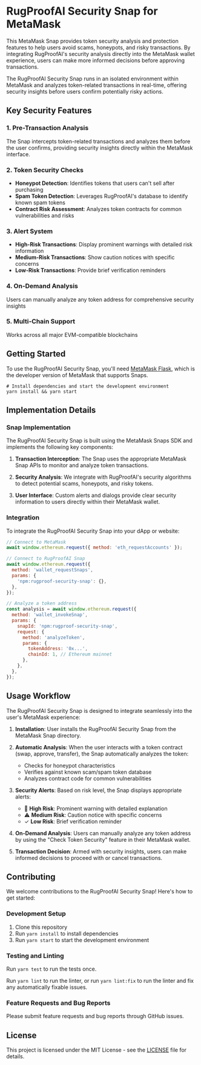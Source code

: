 # RugProofAI Security Snap for MetaMask

This MetaMask Snap provides token security analysis and protection features to help users avoid scams, honeypots, and risky transactions. By integrating RugProofAI's security analysis directly into the MetaMask wallet experience, users can make more informed decisions before approving transactions.

The RugProofAI Security Snap runs in an isolated environment within MetaMask and analyzes token-related transactions in real-time, offering security insights before users confirm potentially risky actions.

## Key Security Features

### 1. Pre-Transaction Analysis

The Snap intercepts token-related transactions and analyzes them before the user confirms, providing security insights directly within the MetaMask interface.

### 2. Token Security Checks

- **Honeypot Detection**: Identifies tokens that users can't sell after purchasing
- **Spam Token Detection**: Leverages RugProofAI's database to identify known spam tokens
- **Contract Risk Assessment**: Analyzes token contracts for common vulnerabilities and risks

### 3. Alert System

- **High-Risk Transactions**: Display prominent warnings with detailed risk information
- **Medium-Risk Transactions**: Show caution notices with specific concerns
- **Low-Risk Transactions**: Provide brief verification reminders

### 4. On-Demand Analysis

Users can manually analyze any token address for comprehensive security insights

### 5. Multi-Chain Support

Works across all major EVM-compatible blockchains

## Getting Started

To use the RugProofAI Security Snap, you'll need [MetaMask Flask](https://metamask.io/flask/),
which is the developer version of MetaMask that supports Snaps.

```shell
# Install dependencies and start the development environment
yarn install && yarn start
```

## Implementation Details

### Snap Implementation

The RugProofAI Security Snap is built using the MetaMask Snaps SDK and implements the following key components:

1. **Transaction Interception**: The Snap uses the appropriate MetaMask Snap APIs to monitor and analyze token transactions.

2. **Security Analysis**: We integrate with RugProofAI's security algorithms to detect potential scams, honeypots, and risky tokens.

3. **User Interface**: Custom alerts and dialogs provide clear security information to users directly within their MetaMask wallet.

### Integration

To integrate the RugProofAI Security Snap into your dApp or website:

```javascript
// Connect to MetaMask
await window.ethereum.request({ method: 'eth_requestAccounts' });

// Connect to RugProofAI Snap
await window.ethereum.request({
  method: 'wallet_requestSnaps',
  params: {
    'npm:rugproof-security-snap': {},
  },
});

// Analyze a token address
const analysis = await window.ethereum.request({
  method: 'wallet_invokeSnap',
  params: {
    snapId: 'npm:rugproof-security-snap',
    request: {
      method: 'analyzeToken',
      params: {
        tokenAddress: '0x...',
        chainId: 1, // Ethereum mainnet
      },
    },
  },
});
```

## Usage Workflow

The RugProofAI Security Snap is designed to integrate seamlessly into the user's MetaMask experience:

1. **Installation**: User installs the RugProofAI Security Snap from the MetaMask Snap directory.

2. **Automatic Analysis**: When the user interacts with a token contract (swap, approve, transfer), the Snap automatically analyzes the token:

   - Checks for honeypot characteristics
   - Verifies against known scam/spam token database
   - Analyzes contract code for common vulnerabilities

3. **Security Alerts**: Based on risk level, the Snap displays appropriate alerts:

   - 🚨 **High Risk**: Prominent warning with detailed explanation
   - ⚠️ **Medium Risk**: Caution notice with specific concerns
   - ✓ **Low Risk**: Brief verification reminder

4. **On-Demand Analysis**: Users can manually analyze any token address by using the "Check Token Security" feature in their MetaMask wallet.

5. **Transaction Decision**: Armed with security insights, users can make informed decisions to proceed with or cancel transactions.

## Contributing

We welcome contributions to the RugProofAI Security Snap! Here's how to get started:

### Development Setup

1. Clone this repository
2. Run `yarn install` to install dependencies
3. Run `yarn start` to start the development environment

### Testing and Linting

Run `yarn test` to run the tests once.

Run `yarn lint` to run the linter, or run `yarn lint:fix` to run the linter and fix any automatically fixable issues.

### Feature Requests and Bug Reports

Please submit feature requests and bug reports through GitHub issues.

## License

This project is licensed under the MIT License - see the [LICENSE](./LICENSE) file for details.
